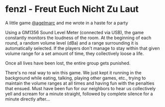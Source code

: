 # fenzl - Freut Euch Nicht Zu Laut

A little game [@agelmarc](https://www.github.com/agelmarc) and me wrote in a haste for a party

Using a GM1356 Sound Level Meter (connected via USB), the game constantly monitors the loudness of the room.
At the beginning of each round, a random volume level (dBa) and a range surrounding it is automatically selected. If the players don't manage to stay within that given volume range for a set amount of time, they collectively loose a life.

Once all lives have been lost, the entire group gets punished.

There's no real way to win this game. We just kept it running in the background while eating, talking, playing other games, etc., trying to maintain the volume ranges at all times and having fun with the penalties that ensued.
Must have been fun for our neighbors to hear us collectively yell and scream for a minute straight, followed by complete silence for a minute directly after...
